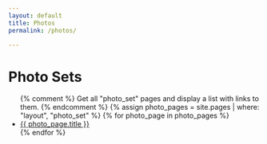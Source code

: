```yaml
---
layout: default
title: Photos
permalink: /photos/

---
```


<h1>Photo Sets</h1>
<ul>
  {% comment %}
    Get all "photo_set" pages and display a list with links to them.
  {% endcomment %}
  {% assign photo_pages = site.pages | where: "layout", "photo_set" %}
  {% for photo_page in photo_pages %}
    <li>
      <a href="{{ photo_page.url | prepend: site.baseurl }}">{{ photo_page.title }}</a>
    </li>
  {% endfor %}
</ul>